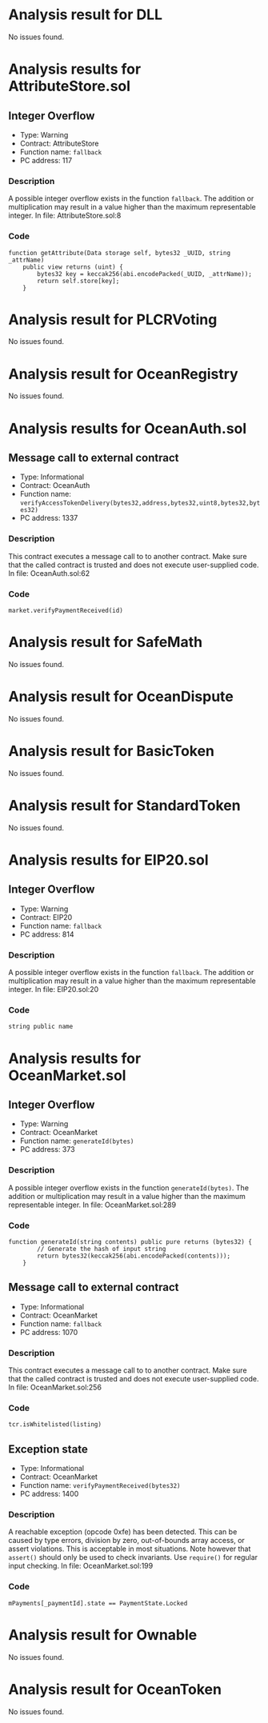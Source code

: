 # Analysis result for DLL

No issues found.
# Analysis results for AttributeStore.sol

## Integer Overflow

- Type: Warning
- Contract: AttributeStore
- Function name: `fallback`
- PC address: 117

### Description

A possible integer overflow exists in the function `fallback`.
The addition or multiplication may result in a value higher than the maximum representable integer.
In file: AttributeStore.sol:8

### Code

```
function getAttribute(Data storage self, bytes32 _UUID, string _attrName)
    public view returns (uint) {
        bytes32 key = keccak256(abi.encodePacked(_UUID, _attrName));
        return self.store[key];
    }
```

# Analysis result for PLCRVoting

No issues found.
# Analysis result for OceanRegistry

No issues found.
# Analysis results for OceanAuth.sol

## Message call to external contract

- Type: Informational
- Contract: OceanAuth
- Function name: `verifyAccessTokenDelivery(bytes32,address,bytes32,uint8,bytes32,bytes32)`
- PC address: 1337

### Description

This contract executes a message call to to another contract. Make sure that the called contract is trusted and does not execute user-supplied code.
In file: OceanAuth.sol:62

### Code

```
market.verifyPaymentReceived(id)
```

# Analysis result for SafeMath

No issues found.
# Analysis result for OceanDispute

No issues found.
# Analysis result for BasicToken

No issues found.
# Analysis result for StandardToken

No issues found.
# Analysis results for EIP20.sol

## Integer Overflow

- Type: Warning
- Contract: EIP20
- Function name: `fallback`
- PC address: 814

### Description

A possible integer overflow exists in the function `fallback`.
The addition or multiplication may result in a value higher than the maximum representable integer.
In file: EIP20.sol:20

### Code

```
string public name
```

# Analysis results for OceanMarket.sol

## Integer Overflow

- Type: Warning
- Contract: OceanMarket
- Function name: `generateId(bytes)`
- PC address: 373

### Description

A possible integer overflow exists in the function `generateId(bytes)`.
The addition or multiplication may result in a value higher than the maximum representable integer.
In file: OceanMarket.sol:289

### Code

```
function generateId(string contents) public pure returns (bytes32) {
        // Generate the hash of input string
        return bytes32(keccak256(abi.encodePacked(contents)));
    }
```

## Message call to external contract

- Type: Informational
- Contract: OceanMarket
- Function name: `fallback`
- PC address: 1070

### Description

This contract executes a message call to to another contract. Make sure that the called contract is trusted and does not execute user-supplied code.
In file: OceanMarket.sol:256

### Code

```
tcr.isWhitelisted(listing)
```

## Exception state

- Type: Informational
- Contract: OceanMarket
- Function name: `verifyPaymentReceived(bytes32)`
- PC address: 1400

### Description

A reachable exception (opcode 0xfe) has been detected. This can be caused by type errors, division by zero, out-of-bounds array access, or assert violations. This is acceptable in most situations. Note however that `assert()` should only be used to check invariants. Use `require()` for regular input checking.
In file: OceanMarket.sol:199

### Code

```
mPayments[_paymentId].state == PaymentState.Locked
```

# Analysis result for Ownable

No issues found.
# Analysis result for OceanToken

No issues found.
